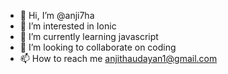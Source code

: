 - 👋 Hi, I’m @anji7ha
- 👀 I’m interested in Ionic
- 🌱 I’m currently learning javascript
- 💞️ I’m looking to collaborate on coding
- 📫 How to reach me anjithaudayan1@gmail.com

<!---
anji7ha/anji7ha is a ✨ special ✨ repository because its `README.md` (this file) appears on your GitHub profile.
You can click the Preview link to take a look at your changes.
--->
